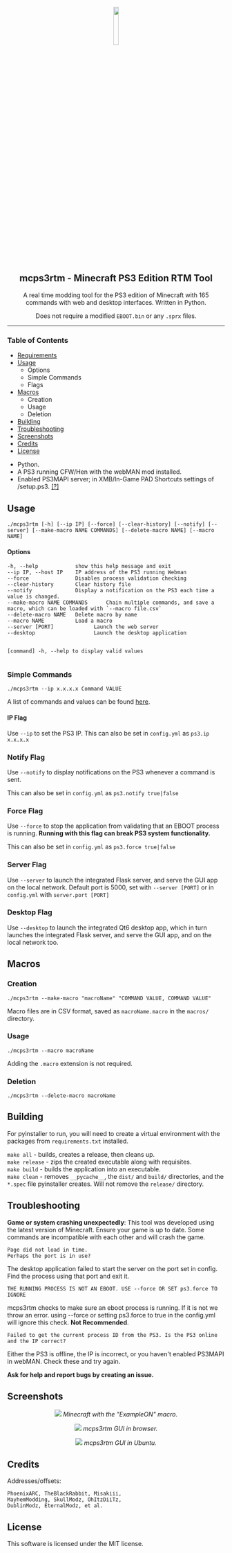 <p align="center">
    <img width="15%" src="assets/logo512.png">
</p>
<h2 align="center">mcps3rtm - Minecraft PS3 Edition RTM Tool</h2>
<p align="center">A real time modding tool for the PS3 edition of Minecraft with 165 commands with web and desktop interfaces. Written in Python.</p>
<p align="center">Does not require a modified <code>EBOOT.bin</code> or any <code>.sprx</code> files.</p>
<hr>
<h3>Table of Contents</h3>
<ul>
    <li><a href='#requirements'>Requirements</li></a>
    <li><a href='#usage'>Usage</a>
        <ul>
            <li>Options</li>
            <li>Simple Commands</li>
            <li>Flags</li>
        </ul>
    </li>
    <li><a href='#macros'>Macros</a>
        <ul>
            <li>Creation</li>
            <li>Usage</li>
            <li>Deletion</li>
        </ul>
    </li>
    <li><a href='#building'>Building</li></a>
    <li><a href='#troubleshooting'>Troubleshooting</li></a>
    <li><a href='#screenshots'>Screenshots</li></a>
    <li><a href='#credits'>Credits</li></a>
    <li><a href='#license'>License</li></a>
</ul>
<ul>
<li>Python.</li>
<li>A PS3 running CFW/Hen with the webMAN mod installed.</li>
<li>Enabled PS3MAPI server; in XMB/In-Game PAD Shortcuts settings of /setup.ps3. <a href='https://github.com/aldostools/webMAN-MOD/wiki/Web-Commands#ps3mapi-server-commands'>[?]</a>
</ul>

<h2>Usage</h2>
<pre><code>./mcps3rtm [-h] [--ip IP] [--force] [--clear-history] [--notify] [--server] [--make-macro NAME COMMANDS] [--delete-macro NAME] [--macro NAME]
</code></pre>

<h4>Options</h4>
<pre><code>-h, --help            show this help message and exit
--ip IP, --host IP    IP address of the PS3 running Webman
--force               Disables process validation checking
--clear-history       Clear history file
--notify              Display a notification on the PS3 each time a value is changed.
--make-macro NAME COMMANDS      Chain multiple commands, and save a macro, which can be loaded with `--macro file.csv`
--delete-macro NAME   Delete macro by name
--macro NAME          Load a macro 
--server [PORT]             Launch the web server
--desktop                   Launch the desktop application

[command] -h, --help to display valid values</code></pre>
<h3>Simple Commands</h3>
<pre><code>./mcps3rtm --ip x.x.x.x Command VALUE</code></pre>
<p>A list of commands and values can be found <a href='OFFSETS.md'>here</a>.
<h4>IP Flag</h4>
<p>Use <code>--ip</code> to set the PS3 IP. This can also be set in <code>config.yml</code> as <code>ps3.ip x.x.x.x</code></p>

<h3>Notify Flag</h3>
<p>Use <code>--notify</code> to display notifications on the PS3 whenever a command is sent.</p>
<p>This can also be set in <code>config.yml</code> as <code>ps3.notify true|false</code></p>

<h3>Force Flag</h3>
<p>Use <code>--force</code> to stop the application from validating that an EBOOT process is running.  
<b>Running with this flag can break PS3 system functionality.</b></p> 
<p>This can also be set in <code>config.yml</code> as <code>ps3.force true|false</code></p>

<h3>Server Flag</h3>
<p>Use <code>--server</code> to launch the integrated Flask server, and serve the GUI app on the local network. Default port is 5000, set with <code>--server [PORT]</code> or in <code>config.yml</code> with
<code>server.port [PORT]</code></p>

<h3>Desktop Flag</h3>
<p>Use <code>--desktop</code> to launch the integrated Qt6 desktop app, which in turn launches the integrated Flask server, and serve the GUI app, and on the local network too.</p>
<h2>Macros</h2>

<h3>Creation</h3>
<pre><code>./mcps3rtm --make-macro "macroName" "COMMAND VALUE, COMMAND VALUE"</code></pre>
<p>Macro files are in CSV format, saved as <code>macroName.macro</code> in the <code>macros/</code> directory.</p>

<h3>Usage</h3>

<pre><code>./mcps3rtm --macro macroName</code></pre>
<p>Adding the <code>.macro</code> extension is not required.</p>

<h3>Deletion</h3>

<pre><code>./mcps3rtm --delete-macro macroName</code></pre>

<h2>Building</h2>
<p>For pyinstaller to run, you will need to create a virtual environment with
the packages from <code>requirements.txt</code> installed.</p>
<code>make all</code> - builds, creates a release, then cleans up.<br>
<code>make release</code> - zips the created executable along with requisites.<br>
<code>make build</code> - builds the application into an executable.<br>
<code>make clean</code> - removes <code>__pycache__</code>, the <code>dist/</code> and <code>build/</code> directories, and the <code>*.spec</code> file pyinstaller creates. Will not remove the <code>release/</code> directory.

<h2>Troubleshooting</h2>
<p><b>Game or system crashing unexpectedly</b>: This tool was developed using the latest version of Minecraft. Ensure your game is up to date. Some commands are incompatible with each other and will crash the game.</p>

<pre><code>Page did not load in time.
Perhaps the port is in use?</code></pre>
<p>The desktop application failed to start the server on the port set in config.
Find the process using that port and exit it.</p>

<pre><code>THE RUNNING PROCESS IS NOT AN EBOOT. USE --force OR SET ps3.force TO IGNORE</code></pre>

<p>mcps3rtm checks to make sure an eboot process is running. If it is not we throw an error. using --force or setting ps3.force to true in the config.yml will ignore this check. <b>Not Recommended</b>.</p>

<pre><code>Failed to get the current process ID from the PS3. Is the PS3 online and the IP correct?</code></pre>
<p>Either the PS3 is offline, the IP is incorrect, or you haven't enabled PS3MAPI in webMAN. Check these and try again.</p>

<b>Ask for help and report bugs by creating an issue.</b>
<h2>Screenshots</h2>
<p align="center">
<img src="assets/example.png">
<i>Minecraft with the "ExampleON" macro.</i>
</p>
<p align="center">
<img src="assets/browser.png">
<i>mcps3rtm GUI in browser.</i>
</p>
<p align="center">
<img src="assets/desktop.png">
<i>mcps3rtm GUI in Ubuntu.</i>
</p>
<h2>Credits</h2>
Addresses/offsets:
<pre><code>PhoenixARC, TheBlackRabbit, Misakiii, 
MayhemModding, SkullModz, OhItzDiiTz, 
DublinModz, EternalModz, et al.</code></pre>

<h2>License</h3>
<p>This software is licensed under the MIT license.</p>
